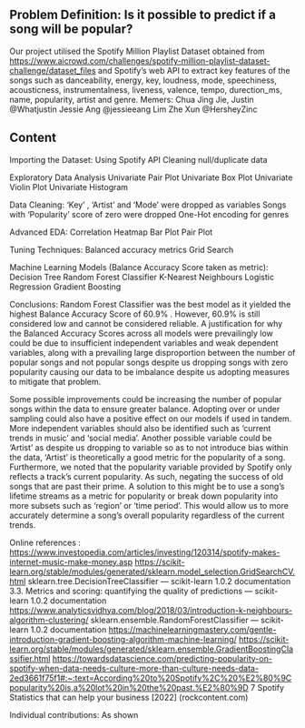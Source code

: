 ## Problem Definition: Is it possible to predict if a song will be popular? 

Our project utilised the Spotify Million Playlist Dataset obtained from https://www.aicrowd.com/challenges/spotify-million-playlist-dataset-challenge/dataset_files and Spotify’s web API to extract key features of the songs such as danceability, energy, key, loudness, mode, speechiness, acousticness, instrumentalness, liveness, valence, tempo, durection_ms, name, popularity, artist and genre. 
Memers: 
Chua Jing Jie, Justin @Whatjustin
Jessie Ang @jessieeang
Lim Zhe Xun @HersheyZinc

## Content

Importing the Dataset:
Using Spotify API
Cleaning null/duplicate data

Exploratory Data Analysis
Univariate Pair Plot
Univariate Box Plot
Univariate Violin Plot
Univariate Histogram 

Data Cleaning: 
‘Key’ , ‘Artist’ and ‘Mode’ were dropped as variables 
Songs with ‘Popularity’ score of zero were dropped 
One-Hot encoding for genres

Advanced EDA:
Correlation Heatmap
Bar Plot
Pair Plot

Tuning Techniques: 
Balanced accuracy metrics
Grid Search

Machine Learning Models (Balance Accuracy Score taken as metric): 
Decision Tree
Random Forest Classifier
K-Nearest Neighbours
Logistic Regression 
Gradient Boosting



Conclusions: 
Random Forest Classifier was the best model as it yielded the highest Balance Accuracy Score of 60.9% . However, 60.9% is still considered low and cannot be considered reliable. A justification for why the Balanced Accuracy Scores across all models were prevailingly low could be due to insufficient independent variables and weak dependent variables, along with a prevailing large disproportion between the number of popular songs and not popular songs despite us dropping songs with zero popularity causing our data to be imbalance despite us adopting measures to mitigate that problem. 


Some possible improvements could be increasing the number of popular songs within the data to ensure greater balance. Adopting over or under sampling could also have a positive effect on our models if used in tandem. More independent variables should also be identified such as ‘current trends in music’ and  ‘social media’. Another possible variable could be ‘Artist’ as despite us dropping to variable so as to not introduce bias within the data, ‘Artist’ is theoretically a good metric for the popularity of a song. Furthermore, we noted that the popularity variable provided by Spotify only reflects a track’s current popularity. As such, negating the success of old songs that are past their prime. A solution to this might be to use a song’s lifetime streams as a metric for popularity or break down popularity into more subsets such as ‘region’ or ‘time period’. This would allow us to more accurately determine a song’s overall popularity regardless of the current trends.

Online references : 
https://www.investopedia.com/articles/investing/120314/spotify-makes-internet-music-make-money.asp 
https://scikit-learn.org/stable/modules/generated/sklearn.model_selection.GridSearchCV.html 
sklearn.tree.DecisionTreeClassifier — scikit-learn 1.0.2 documentation
3.3. Metrics and scoring: quantifying the quality of predictions — scikit-learn 1.0.2 documentation
https://www.analyticsvidhya.com/blog/2018/03/introduction-k-neighbours-algorithm-clustering/ 
sklearn.ensemble.RandomForestClassifier — scikit-learn 1.0.2 documentation
https://machinelearningmastery.com/gentle-introduction-gradient-boosting-algorithm-machine-learning/
https://scikit-learn.org/stable/modules/generated/sklearn.ensemble.GradientBoostingClassifier.html 
https://towardsdatascience.com/predicting-popularity-on-spotify-when-data-needs-culture-more-than-culture-needs-data-2ed3661f75f1#:~:text=According%20to%20Spotify%2C%20%E2%80%9Cpopularity%20is,a%20lot%20in%20the%20past.%E2%80%9D 
7 Spotify Statistics that can help your business [2022] (rockcontent.com)

Individual contributions: 
As shown
